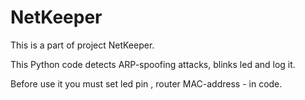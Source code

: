 # NetKeeper
This is a part of project NetKeeper.
<p>This Python code detects ARP-spoofing attacks, blinks led and log it.
<p>Before use it you must set led pin , router MAC-address - in code.
